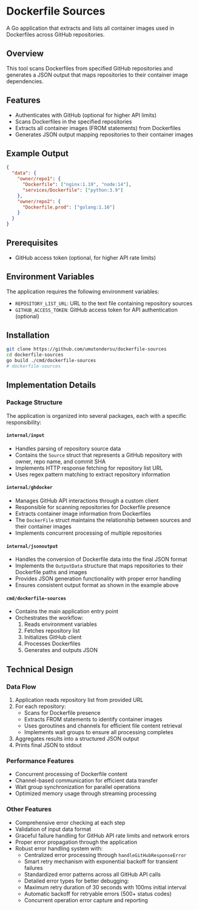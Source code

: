 # Dockerfile Sources

A Go application that extracts and lists all container images used in Dockerfiles across GitHub repositories.

## Overview

This tool scans Dockerfiles from specified GitHub repositories and generates a JSON output that maps repositories to their container image dependencies.

## Features

- Authenticates with GitHub (optional for higher API limits)
- Scans Dockerfiles in the specified repositories
- Extracts all container images (FROM statements) from Dockerfiles
- Generates JSON output mapping repositories to their container images

## Example Output

```json
{
  "data": {
    "owner/repo1": {
      "Dockerfile": ["nginx:1.19", "node:14"],
      "services/Dockerfile": ["python:3.9"]
    },
    "owner/repo2": {
      "Dockerfile.prod": ["golang:1.16"]
    }
  }
}
```

## Prerequisites

- GitHub access token (optional, for higher API rate limits)

## Environment Variables

The application requires the following environment variables:

- `REPOSITORY_LIST_URL`: URL to the text file containing repository sources
- `GITHUB_ACCESS_TOKEN`: GitHub access token for API authentication (optional)

## Installation

```bash
git clone https://github.com/umutondersu/dockerfile-sources
cd dockerfile-sources
go build ./cmd/dockerfile-sources
# dockerfile-sources
```

## Implementation Details

### Package Structure

The application is organized into several packages, each with a specific responsibility:

#### `internal/input`

- Handles parsing of repository source data
- Contains the `Source` struct that represents a GitHub repository with owner, repo name, and commit SHA
- Implements HTTP response fetching for repository list URL
- Uses regex pattern matching to extract repository information

#### `internal/ghdocker`

- Manages GitHub API interactions through a custom client
- Responsible for scanning repositories for Dockerfile presence
- Extracts container image information from Dockerfiles
- The `DockerFile` struct maintains the relationship between sources and their container images
- Implements concurrent processing of multiple repositories

#### `internal/jsonoutput`

- Handles the conversion of Dockerfile data into the final JSON format
- Implements the `OutputData` structure that maps repositories to their Dockerfile paths and images
- Provides JSON generation functionality with proper error handling
- Ensures consistent output format as shown in the example above

#### `cmd/dockerfile-sources`

- Contains the main application entry point
- Orchestrates the workflow:
  1. Reads environment variables
  2. Fetches repository list
  3. Initializes GitHub client
  4. Processes Dockerfiles
  5. Generates and outputs JSON

## Technical Design

### Data Flow

1. Application reads repository list from provided URL
2. For each repository:
   - Scans for Dockerfile presence
   - Extracts FROM statements to identify container images
   - Uses goroutines and channels for efficient file content retrieval
   - Implements wait groups to ensure all processing completes
3. Aggregates results into a structured JSON output
4. Prints final JSON to stdout

### Performance Features

- Concurrent processing of Dockerfile content
- Channel-based communication for efficient data transfer
- Wait group synchronization for parallel operations
- Optimized memory usage through streaming processing

### Other Features

- Comprehensive error checking at each step
- Validation of input data format
- Graceful failure handling for GitHub API rate limits and network errors
- Proper error propagation through the application
- Robust error handling system with:
  - Centralized error processing through `handleGitHubResponseError`
  - Smart retry mechanism with exponential backoff for transient failures
  - Standardized error patterns across all GitHub API calls
  - Detailed error types for better debugging:
  - Maximum retry duration of 30 seconds with 100ms initial interval
  - Automatic backoff for retryable errors (500+ status codes)
  - Concurrent operation error capture and reporting
